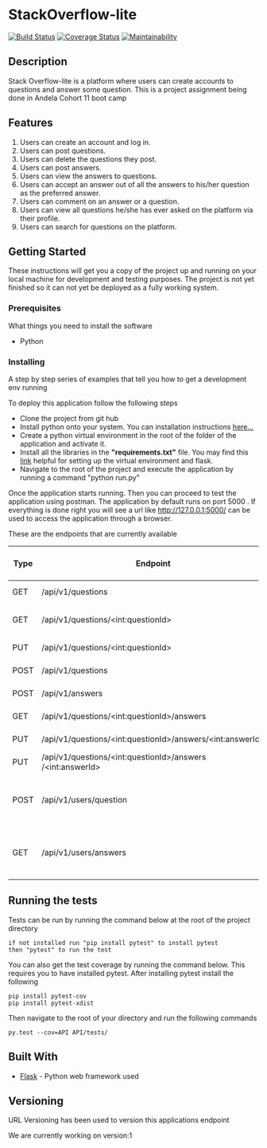 # StackOverflow-lite

[![Build Status](https://travis-ci.com/geneowak/Stack-Overflow-lite-Ch3-4.svg?branch=tests_for_api)](https://travis-ci.com/geneowak/Stack-Overflow-lite-Ch3-4)
[![Coverage Status](https://coveralls.io/repos/github/geneowak/Stack-Overflow-lite-Ch3-4/badge.svg?branch=tests_for_api)](https://coveralls.io/github/geneowak/Stack-Overflow-lite-Ch3-4?branch=tests_for_api) 
[![Maintainability](https://api.codeclimate.com/v1/badges/38f513cdfe1984e4be8a/maintainability)](https://codeclimate.com/github/geneowak/-StackOverflow-lite/maintainability)

## Description

Stack Overflow-lite is a platform where users can create accounts to questions and answer some question.
This is a project assignment being done in Andela Cohort 11 boot camp

## Features

1. Users can create an account and log in.
2. Users can post questions.
3. Users can delete the questions they post.
4. Users can post answers.
5. Users can view the answers to questions.
6. Users can accept an answer out of all the answers to his/her question as the preferred answer.
7. Users can comment on an answer or a question.
8. Users can view all questions he/she has ever asked on the platform via their profile.
9. Users can search for questions on the platform.

## Getting Started

These instructions will get you a copy of the project up and running on your local machine for development and testing purposes. The project is not yet finished so it can not yet be deployed as a fully working system.

### Prerequisites

What things you need to install the software

* Python

### Installing

A step by step series of examples that tell you how to get a development env running

To deploy this application follow the following steps

* Clone the project from git hub
* Install python onto your system. You can installation instructions [here...](https://realpython.com/installing-python/)
* Create a python virtual environment in the root of the folder of the application and activate it.
* Install all the libraries in the **"requirements.txt"** file. You may find this [link](http://flask.pocoo.org/docs/1.0/installation/) helpful for setting up the virtual environment and flask.
* Navigate to the root of the project and execute the application by running a command "python run.py"

Once the application starts running. Then you can proceed to test the application using postman. The application by default runs on port 5000
. If everything is done right you will see a url like http://127.0.0.1:5000/ can be used to access the application through a browser.

These are the endpoints that are currently available

|__Type__| __Endpoint__ | __What the endpoint does__ |
|------|-------------|------------|
|GET|  /api/v1/questions       | Fetch all questions     |
|GET| /api/v1/questions/\<int:questionId\>        | Fetch a specific question |
|PUT| /api/v1/questions/\<int:questionId\>        | Update a question |
|POST|  /api/v1/questions       | Add a question     |
|POST|  /api/v1/answers       | Get answers     |
|GET|  /api/v1/questions/\<int:questionId\>/answers       | Add an answer     |
|PUT|  /api/v1/questions/\<int:questionId\>/answers/\<int:answerId\>       | Update answer     |
|PUT|  /api/v1/questions/\<int:questionId\>/answers /\<int:answerId\>      | Accept answer     |
|POST|  /api/v1/users/question        | Get questions for all logged in user      |
|GET|  /api/v1/users/answers        | Get answers for all logged in user     |

## Running the tests

Tests can be run by running the command below at the root of the project directory

```
if not installed run "pip install pytest" to install pytest
then "pytest" to run the test
```

You can also get the test coverage by running the command below. This requires you to have installed pytest.
After installing pytest install the following

```
pip install pytest-cov
pip install pytest-xdist
```

Then navigate to the root of your directory and run the following commands

```
py.test --cov=API API/tests/
```

## Built With

* [Flask](http://flask.pocoo.org/docs/1.0/) - Python web framework used

## Versioning

URL Versioning has been used to version this applications endpoint

We are currently working on version:1
